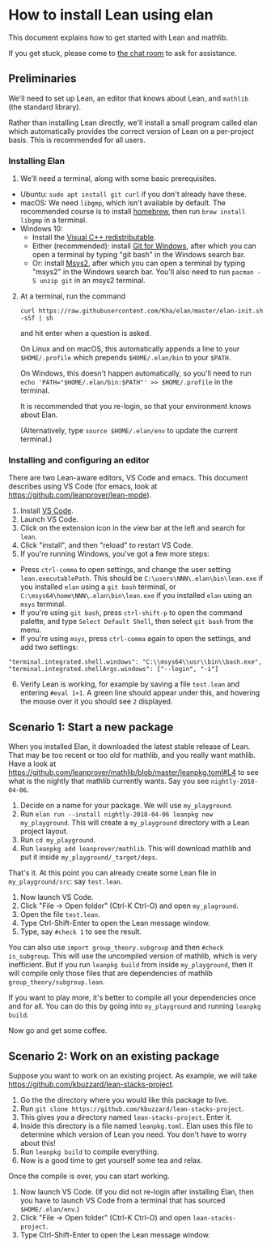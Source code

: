 # How to install Lean using elan

This document explains how to get started with Lean and mathlib.

If you get stuck, please come to [the chat room](https://leanprover.zulipchat.com/) to ask for
assistance.

## Preliminaries

We'll need to set up Lean, an editor that knows about Lean, and `mathlib` (the standard library).

Rather than installing Lean directly, we'll install a small program called elan which 
automatically provides the correct version of Lean on a per-project basis. This is recommended for
all users.

### Installing Elan

1. We'll need a terminal, along with some basic prerequisites.
  * Ubuntu: `sudo apt install git curl` if you don't already have these.
  * macOS: We need `libgmp`, which isn't available by default. The recommended course is to
    install [homebrew](https://brew.sh/), then run `brew install libgmp` in a terminal. 
  * Windows 10: 
    * Install the [Visual C++ redistributable](https://www.microsoft.com/en-au/download/details.aspx?id=48145).
    * Either (recommended): install [Git for Windows](https://gitforwindows.org/), after which you
      can open a terminal by typing "git bash" in the Windows search bar.
    * Or: install [Msys2](https://www.msys2.org/), after which you can open a terminal by
      typing "msys2" in the Windows search bar. You'll also need to run `pacman -S unzip git` in 
      an msys2 terminal.

2. At a terminal, run the command

   `curl https://raw.githubusercontent.com/Kha/elan/master/elan-init.sh -sSf | sh`

   and hit enter when a question is asked.

   On Linux and on macOS, this automatically appends a line to your `$HOME/.profile`
   which prepends `$HOME/.elan/bin` to your `$PATH`.

   On Windows, this doesn't happen automatically, so you'll need to run
   `echo 'PATH="$HOME/.elan/bin:$PATH"' >> $HOME/.profile` in the terminal.

   It is recommended that you re-login,
   so that your environment knows about Elan.
   
   (Alternatively, type `source $HOME/.elan/env` to update the current terminal.)

### Installing and configuring an editor

There are two Lean-aware editors, VS Code and emacs.
This document describes using VS Code (for emacs, look at https://github.com/leanprover/lean-mode).

1. Install [VS Code](https://code.visualstudio.com/).
2. Launch VS Code.
3. Click on the extension icon in the view bar at the left
   and search for `lean`.
4. Click "install", and then "reload" to restart VS Code.
5. If you're running Windows, you've got a few more steps:
  * Press `ctrl-comma` to open settings, and change the user setting `lean.executablePath`. This 
    should be `C:\users\NNN\.elan\bin\lean.exe` if you installed `elan` using a `git bash` 
    terminal, or `C:\msys64\home\NNN\.elan\bin\lean.exe` if you installed `elan` using an `msys` 
    terminal.
  * If you're using `git bash`, press `ctrl-shift-p` to open the command palette, and type 
    `Select Default Shell`, then select `git bash` from the menu.
  * If you're using `msys`, press `ctrl-comma` again to open the settings, and add two settings:
  ```
  "terminal.integrated.shell.windows": "C:\\msys64\\usr\\bin\\bash.exe",
  "terminal.integrated.shellArgs.windows": ["--login", "-i"]
  ```
6. Verify Lean is working, for example by saving a file `test.lean` and entering `#eval 1+1`.
   A green line should appear under this, and hovering the mouse over it you should see `2`
   displayed.

## Scenario 1: Start a new package

When you installed Elan, it downloaded the latest stable release of Lean.
That may be too recent or too old for mathlib, and you really want mathlib.
Have a look at
https://github.com/leanprover/mathlib/blob/master/leanpkg.toml#L4 to see what
is the nightly that mathlib currently wants.
Say you see `nightly-2018-04-06`.

1. Decide on a name for your package. We will use `my_playground`.
2. Run `elan run --install nightly-2018-04-06 leanpkg new my_playground`.
   This will create a `my_playground` directory with a Lean project layout.
3. Run `cd my_playground`.
4. Run `leanpkg add leanprover/mathlib`.
   This will download mathlib and put it inside `my_playground/_target/deps`.

That's it.
At this point you can already create some Lean file in `my_playground/src`:
say `test.lean`.

1. Now launch VS Code.
2. Click "File -> Open folder" (Ctrl-K Ctrl-O) and open `my_plaground`.
3. Open the file `test.lean`.
4. Type Ctrl-Shift-Enter to open the Lean message window.
5. Type, say `#check 1` to see the result.

You can also use `import group_theory.subgroup` and then `#check is_subgroup`.
This will use the uncompiled version of mathlib, which is very inefficient.
But if you run `leanpkg build` from inside `my_playground`,
then it will compile only those files that are dependencies of
mathlib `group_theory/subgroup.lean`.

If you want to play more, it's better to compile all your dependencies
once and for all.
You can do this by going into `my_playground`
and running `leanpkg build`.

Now go and get some coffee.

## Scenario 2: Work on an existing package

Suppose you want to work on an existing project.
As example, we will take https://github.com/kbuzzard/lean-stacks-project.

1. Go the the directory where you would like this package to live.
2. Run `git clone https://github.com/kbuzzard/lean-stacks-project`.
3. This gives you a directory named `lean-stacks-project`. Enter it.
4. Inside this directory is a file named `leanpkg.toml`.
   Elan uses this file to determine which version of Lean you need.
   You don't have to worry about this!
5. Run `leanpkg build` to compile everything.
6. Now is a good time to get yourself some tea and relax.

Once the compile is over, you can start working.

1. Now launch VS Code.
   (If you did not re-login after installing Elan,
   then you have to launch VS Code from a terminal that has
   sourced `$HOME/.elan/env`.)
2. Click "File -> Open folder" (Ctrl-K Ctrl-O) and open `lean-stacks-project`.
2. Type Ctrl-Shift-Enter to open the Lean message window.
